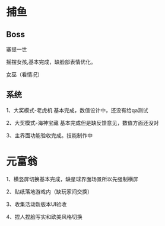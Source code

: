 # 捕鱼
## Boss
塞提一世

摇摆女孩,基本完成，缺脸部表情优化。

女巫（看情况）

## 系统
1、大奖模式-老虎机 基本完成，数值设计中，还没有给qa测试

2、大奖模式-海神宝藏 基本完成但是缺反馈意见，数值方面还没对

3、主界面功能验收完成。技能制作中

# 元富翁
1、横竖屏切换基本完成，缺星球界面场景所以先强制横屏

2、贴纸落地游戏内（缺玩家间交换）

3、收集活动新版本UI验收

4、捏人捏脸写实和欧美风格切换

